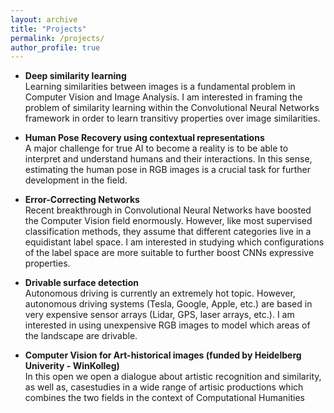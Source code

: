 ```yaml
---
layout: archive
title: "Projects"
permalink: /projects/
author_profile: true
---
```



* **Deep similarity learning**  
Learning similarities between images is a fundamental problem in Computer Vision and Image Analysis. I am interested in framing the problem of similarity learning within the Convolutional Neural Networks framework in order to learn transitivy properties over image similarities.

* **Human Pose Recovery using contextual representations**   
A major challenge for true AI to become a reality is to be able to interpret and understand humans and their interactions. In this sense, estimating the human pose in RGB images is a crucial task for further development in the field.

* **Error-Correcting Networks**  
Recent breakthrough in Convolutional Neural Networks have boosted the Computer Vision field enormously. However, like most supervised classification methods, they assume that different categories live in a equidistant label space. I am interested in studying which configurations of the label space are more suitable to further boost CNNs expressive properties.

* **Drivable surface detection**  
Autonomous driving is currently an extremely hot topic. However, autonomous driving systems (Tesla, Google, Apple, etc.) are based in very expensive sensor arrays (Lidar, GPS, laser arrays, etc.). I am interested in using unexpensive RGB images to model which areas of the landscape are drivable.

* **Computer Vision for Art-historical images (funded by Heidelberg Univerity - WinKolleg)**  
In this open we open a dialogue about artistic recognition and similarity, as well as, casestudies in a wide range of artisic productions which combines the two fields in the context of Computational Humanities